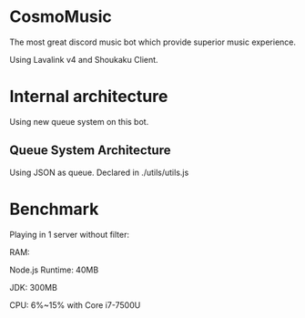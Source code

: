 # CosmoMusic
 The most great discord music bot which provide superior music experience.
 
 Using Lavalink v4 and Shoukaku Client.

# Internal architecture
 Using new queue system on this bot.

## Queue System Architecture
 Using JSON as queue. Declared in ./utils/utils.js

# Benchmark
 Playing in 1 server without filter:
  
  RAM:
  
   Node.js Runtime: 40MB
   
   JDK: 300MB
   
   CPU: 6%~15% with Core i7-7500U

